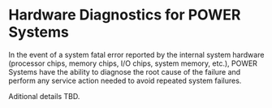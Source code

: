 # Hardware Diagnostics for POWER Systems

In the event of a system fatal error reported by the internal system hardware
(processor chips, memory chips, I/O chips, system memory, etc.), POWER Systems
have the ability to diagnose the root cause of the failure and perform any
service action needed to avoid repeated system failures.

Aditional details TBD.
